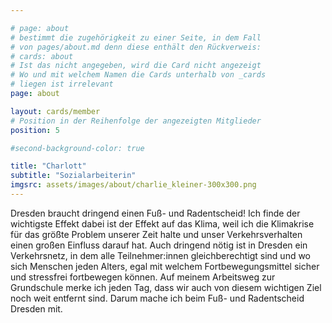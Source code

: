 ```yaml
---

# page: about
# bestimmt die zugehörigkeit zu einer Seite, in dem Fall
# von pages/about.md denn diese enthält den Rückverweis:
# cards: about
# Ist das nicht angegeben, wird die Card nicht angezeigt
# Wo und mit welchem Namen die Cards unterhalb von _cards
# liegen ist irrelevant
page: about

layout: cards/member
# Position in der Reihenfolge der angezeigten Mitglieder
position: 5

#second-background-color: true

title: "Charlott"
subtitle: "Sozialarbeiterin"
imgsrc: assets/images/about/charlie_kleiner-300x300.png
---
```


Dresden braucht dringend einen Fuß- und Radentscheid! Ich finde der wichtigste Effekt dabei ist der Effekt auf das Klima, weil ich die Klimakrise für das größte Problem unserer Zeit halte und unser Verkehrsverhalten einen großen Einfluss darauf hat. Auch dringend nötig ist in Dresden ein Verkehrsnetz, in dem alle Teilnehmer:innen gleichberechtigt sind und wo sich Menschen jeden Alters, egal mit welchem Fortbewegungsmittel sicher und stressfrei fortbewegen können. Auf meinem Arbeitsweg zur Grundschule merke ich jeden Tag, dass wir auch von diesem wichtigen Ziel noch weit entfernt sind. Darum mache ich beim Fuß- und Radentscheid Dresden mit.